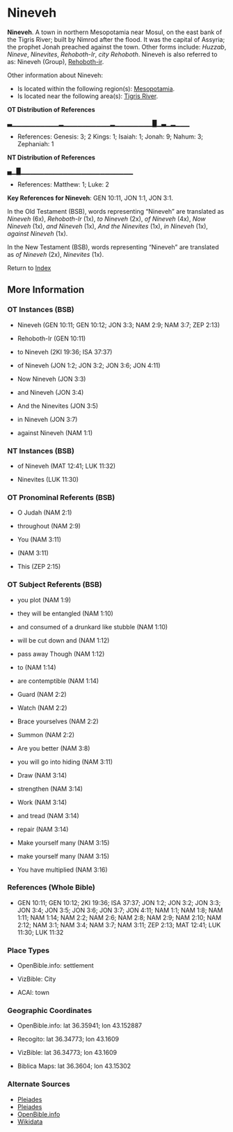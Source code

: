 # Nineveh
**Nineveh**. 
A town in northern Mesopotamia near Mosul, on the east bank of the Tigris River; built by Nimrod after the flood. It was the capital of Assyria; the prophet Jonah preached against the town. 
Other forms include: 
*Huzzab*, *Nineve*, *Ninevites*, *Rehoboth-Ir*, *city Rehoboth*. 
Nineveh is also referred to as: 
Nineveh (Group), [Rehoboth-ir](Rehoboth-ir.md). 




Other information about Nineveh:


* Is located within the following region(s): 
[Mesopotamia](Mesopotamia.md). 
* Is located near the following area(s): 
[Tigris River](Tigris.md). 


**OT Distribution of References**

▃▁▁▁▁▁▁▁▁▁▁▂▁▁▁▁▁▁▁▁▁▁▂▁▁▁▁▁▁▁▁█▁▃▁▂▁▁▁
* References: Genesis: 3; 2 Kings: 1; Isaiah: 1; Jonah: 9; Nahum: 3; Zephaniah: 1

**NT Distribution of References**

▄▁█▁▁▁▁▁▁▁▁▁▁▁▁▁▁▁▁▁▁▁▁▁▁▁▁
* References: Matthew: 1; Luke: 2



**Key References for Nineveh**: 
GEN 10:11, JON 1:1, JON 3:1. 


In the Old Testament (BSB), words representing “Nineveh” are translated as 
*Nineveh* (6x), *Rehoboth-Ir* (1x), *to Nineveh* (2x), *of Nineveh* (4x), *Now Nineveh* (1x), *and Nineveh* (1x), *And the Ninevites* (1x), *in Nineveh* (1x), *against Nineveh* (1x). 


In the New Testament (BSB), words representing “Nineveh” are translated as 
*of Nineveh* (2x), *Ninevites* (1x). 


Return to [Index](00-Index.md)

## More Information

### OT Instances (BSB)

* Nineveh (GEN 10:11; GEN 10:12; JON 3:3; NAM 2:9; NAM 3:7; ZEP 2:13)

* Rehoboth-Ir (GEN 10:11)

* to Nineveh (2KI 19:36; ISA 37:37)

* of Nineveh (JON 1:2; JON 3:2; JON 3:6; JON 4:11)

* Now Nineveh (JON 3:3)

* and Nineveh (JON 3:4)

* And the Ninevites (JON 3:5)

* in Nineveh (JON 3:7)

* against Nineveh (NAM 1:1)



### NT Instances (BSB)

* of Nineveh (MAT 12:41; LUK 11:32)

* Ninevites (LUK 11:30)



### OT Pronominal Referents (BSB)

* O Judah (NAM 2:1)

* throughout (NAM 2:9)

* You (NAM 3:11)

*  (NAM 3:11)

* This (ZEP 2:15)



### OT Subject Referents (BSB)

* you plot (NAM 1:9)

* they will be entangled (NAM 1:10)

* and consumed of a drunkard like stubble (NAM 1:10)

* will be cut down and (NAM 1:12)

* pass away Though (NAM 1:12)

* to (NAM 1:14)

* are contemptible (NAM 1:14)

* Guard (NAM 2:2)

* Watch (NAM 2:2)

* Brace yourselves (NAM 2:2)

* Summon (NAM 2:2)

* Are you better (NAM 3:8)

* you will go into hiding (NAM 3:11)

* Draw (NAM 3:14)

* strengthen (NAM 3:14)

* Work (NAM 3:14)

* and tread (NAM 3:14)

* repair (NAM 3:14)

* Make yourself many (NAM 3:15)

* make yourself many (NAM 3:15)

* You have multiplied (NAM 3:16)



### References (Whole Bible)

* GEN 10:11; GEN 10:12; 2KI 19:36; ISA 37:37; JON 1:2; JON 3:2; JON 3:3; JON 3:4; JON 3:5; JON 3:6; JON 3:7; JON 4:11; NAM 1:1; NAM 1:8; NAM 1:11; NAM 1:14; NAM 2:2; NAM 2:6; NAM 2:8; NAM 2:9; NAM 2:10; NAM 2:12; NAM 3:1; NAM 3:4; NAM 3:7; NAM 3:11; ZEP 2:13; MAT 12:41; LUK 11:30; LUK 11:32


### Place Types

* OpenBible.info: settlement

* VizBible: City

* ACAI: town



### Geographic Coordinates

* OpenBible.info: lat 36.35941; lon 43.152887

* Recogito: lat 36.34773; lon 43.1609

* VizBible: lat 36.34773; lon 43.1609

* Biblica Maps: lat 36.3604; lon 43.15302



### Alternate Sources

* [Pleiades](https://pleiades.stoa.org/places/874621)
* [Pleiades](http://pleiades.stoa.org/places/874621)
* [OpenBible.info](https://www.openbible.info/geo/ancient/a70fd5d)
* [Wikidata](http://www.wikidata.org/entity/Q5680)



